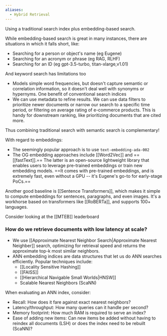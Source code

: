 ```yaml
---
aliases:
  - Hybrid Retrieval
---
```

Using a traditional search index plus embedding-based search.

While embedding-based search is great in many instances, there are situations in which it falls short, like:
- Searching for a person or object's name (eg Eugene)
- Searching for an acronym or phrase (eg RAG, RLHF)
- Searching for an ID (eg gpt-3.5-turbo, titan-xlarge,v1.01)

And keyword search has limitations too
- Models simple word frequencies, but doesn't capture semantic or correlation information, so it doesn't deal well with synonyms or hypernyms.
One benefit of conventional search indices
- We can use metadata to refine results. We can use data filters to prioritize newer documents or narrow our search to a specific time period, or filtering on average rating of e-commerce products. This is handy for downstream ranking, like prioritizing documents that are cited more.

Thus combining traditional search with semantic search is complementary!

With regard to embeddings:
- The seemingly popular approach is to use `text-embedding-ada-002`
- The OG embedding approaches include [[Word2Vec]] and ==[[fastText]].== The latter is an open-source lightweight library that enables users to leverage pre-trained embeddings or train new embedding models. ==It comes with pre-trained embeddings, and is extremely fast, even without a GPU -- it's Eugene's go-to for early-stage PoCs.==

Another good baseline is [[Sentence Transformers]], which makes it simple to compute embeddings for sentences, paragraphs, and even images. It's a workhorse based on transformers like [[RoBERTa]], and supports 100+ languages.

Consider looking at the [[MTEB]] leaderboard

### How do we retrieve documents with low latency at scale?
- We use [[Approximate Nearest Neighbor Search|Approximate Nearest Neighber]] search, optimizing for retrieval speed and returns the approximate top-k most similar neighbors.
- ANN embedding indices are data structures that let us do ANN searches efficiently. Popular techniques include:
	- [[Locality Sensitive Hashing]]
	- [[FAISS]]
	- [[Hierarchical Navigable Small Worlds|HNSW]]
	- Scalable Nearest Neighbors (ScaNN)

When evaluating an ANN index, consider:
- Recall: How does it fare against exact nearest neighbors?
- Latency/throughput: How many queries can it handle per second?
- Memory footprint: How much RAM is required to serve an index?
- Ease of adding new items: Can new items be added without having to reindex all documents (LSH) or does the index need to be rebuilt (ScaNN)?